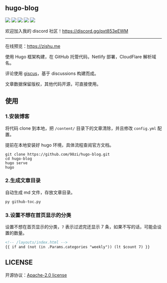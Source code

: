 ## hugo-blog

![](https://img.shields.io/github/last-commit/98zi/hugo-blog)
![](https://img.shields.io/github/commit-activity/t/98zi/hugo-blog)
![](https://img.shields.io/github/forks/98zi/hugo-blog?style=flat)
![](https://img.shields.io/github/stars/98zi/hugo-blog?style=flat)
![](https://img.shields.io/github/license/98zi/hugo-blog)

欢迎加入我的 discord 社区！https://discord.gg/pxt853eEWM

---

在线预览：https://zishu.me

使用 Hugo 框架构建，在 GitHub 托管代码，Netlify 部署，CloudFlare 解析域名。

评论使用 [giscus](https://giscus.app/)，基于 discussions 构建而成。

文章数据保留版权，其他代码开源，可直接使用。


## 使用

### 1.安装博客

将代码 clone 到本地，把 `/content/` 目录下的文章清除，并且修改 `config.yml` 配置。

提前在本地安装好 hugo 环境，具体流程查阅官方文档。

```shell
git clone https://github.com/98zi/hugo-blog.git
cd hugo-blog
hugo serve
hugo
```

### 2.生成文章目录

自动生成 md 文件，存放文章目录。

```
py github-toc.py
```

### 3.设置不想在首页显示的分类

设置不想在首页显示的分类，`7` 表示过滤完还显示 7 条，如果不写的话，可能会设置的数量。

```html
<!-- /layouts/index.html -->
{{ if and (not (in .Params.categories "weekly")) (lt $count 7) }}
```

## LICENSE

开源协议：[Apache-2.0 license](./LICENSE)
